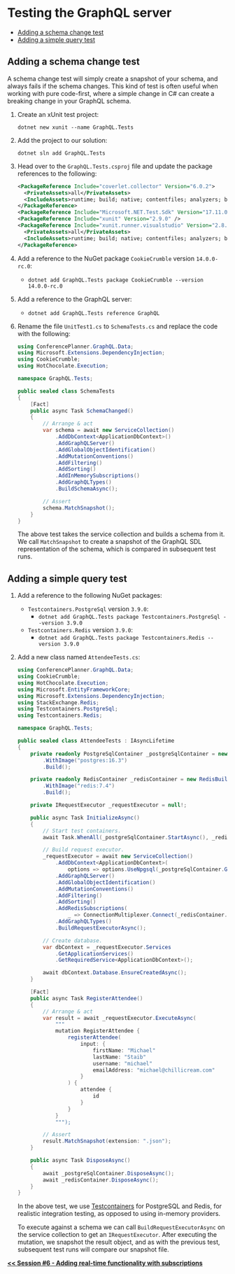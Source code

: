 # Testing the GraphQL server

- [Adding a schema change test](#adding-a-schema-change-test)
- [Adding a simple query test](#adding-a-simple-query-test)

## Adding a schema change test

A schema change test will simply create a snapshot of your schema, and always fails if the schema changes. This kind of test is often useful when working with pure code-first, where a simple change in C# can create a breaking change in your GraphQL schema.

1. Create an xUnit test project:

    ```shell
    dotnet new xunit --name GraphQL.Tests
    ```

1. Add the project to our solution:

    ```shell
    dotnet sln add GraphQL.Tests
    ```

1. Head over to the `GraphQL.Tests.csproj` file and update the package references to the following:

    ```xml
    <PackageReference Include="coverlet.collector" Version="6.0.2">
      <PrivateAssets>all</PrivateAssets>
      <IncludeAssets>runtime; build; native; contentfiles; analyzers; buildtransitive</IncludeAssets>
    </PackageReference>
    <PackageReference Include="Microsoft.NET.Test.Sdk" Version="17.11.0" />
    <PackageReference Include="xunit" Version="2.9.0" />
    <PackageReference Include="xunit.runner.visualstudio" Version="2.8.2">
      <PrivateAssets>all</PrivateAssets>
      <IncludeAssets>runtime; build; native; contentfiles; analyzers; buildtransitive</IncludeAssets>
    </PackageReference>
    ```

1. Add a reference to the NuGet package `CookieCrumble` version `14.0.0-rc.0`:
    - `dotnet add GraphQL.Tests package CookieCrumble --version 14.0.0-rc.0`

1. Add a reference to the GraphQL server:
    - `dotnet add GraphQL.Tests reference GraphQL`

1. Rename the file `UnitTest1.cs` to `SchemaTests.cs` and replace the code with the following:

    ```csharp
    using ConferencePlanner.GraphQL.Data;
    using Microsoft.Extensions.DependencyInjection;
    using CookieCrumble;
    using HotChocolate.Execution;

    namespace GraphQL.Tests;

    public sealed class SchemaTests
    {
        [Fact]
        public async Task SchemaChanged()
        {
            // Arrange & act
            var schema = await new ServiceCollection()
                .AddDbContext<ApplicationDbContext>()
                .AddGraphQLServer()
                .AddGlobalObjectIdentification()
                .AddMutationConventions()
                .AddFiltering()
                .AddSorting()
                .AddInMemorySubscriptions()
                .AddGraphQLTypes()
                .BuildSchemaAsync();

            // Assert
            schema.MatchSnapshot();
        }
    }
    ```

    The above test takes the service collection and builds a schema from it. We call `MatchSnapshot` to create a snapshot of the GraphQL SDL representation of the schema, which is compared in subsequent test runs.

## Adding a simple query test

1. Add a reference to the following NuGet packages:
    - `Testcontainers.PostgreSql` version `3.9.0`:
      - `dotnet add GraphQL.Tests package Testcontainers.PostgreSql --version 3.9.0`
    - `Testcontainers.Redis` version `3.9.0`:
      - `dotnet add GraphQL.Tests package Testcontainers.Redis --version 3.9.0`

1. Add a new class named `AttendeeTests.cs`:

    ```csharp
    using ConferencePlanner.GraphQL.Data;
    using CookieCrumble;
    using HotChocolate.Execution;
    using Microsoft.EntityFrameworkCore;
    using Microsoft.Extensions.DependencyInjection;
    using StackExchange.Redis;
    using Testcontainers.PostgreSql;
    using Testcontainers.Redis;

    namespace GraphQL.Tests;

    public sealed class AttendeeTests : IAsyncLifetime
    {
        private readonly PostgreSqlContainer _postgreSqlContainer = new PostgreSqlBuilder()
            .WithImage("postgres:16.3")
            .Build();

        private readonly RedisContainer _redisContainer = new RedisBuilder()
            .WithImage("redis:7.4")
            .Build();

        private IRequestExecutor _requestExecutor = null!;

        public async Task InitializeAsync()
        {
            // Start test containers.
            await Task.WhenAll(_postgreSqlContainer.StartAsync(), _redisContainer.StartAsync());

            // Build request executor.
            _requestExecutor = await new ServiceCollection()
                .AddDbContext<ApplicationDbContext>(
                    options => options.UseNpgsql(_postgreSqlContainer.GetConnectionString()))
                .AddGraphQLServer()
                .AddGlobalObjectIdentification()
                .AddMutationConventions()
                .AddFiltering()
                .AddSorting()
                .AddRedisSubscriptions(
                    _ => ConnectionMultiplexer.Connect(_redisContainer.GetConnectionString()))
                .AddGraphQLTypes()
                .BuildRequestExecutorAsync();

            // Create database.
            var dbContext = _requestExecutor.Services
                .GetApplicationServices()
                .GetRequiredService<ApplicationDbContext>();

            await dbContext.Database.EnsureCreatedAsync();
        }

        [Fact]
        public async Task RegisterAttendee()
        {
            // Arrange & act
            var result = await _requestExecutor.ExecuteAsync(
                """
                mutation RegisterAttendee {
                    registerAttendee(
                        input: {
                            firstName: "Michael"
                            lastName: "Staib"
                            username: "michael"
                            emailAddress: "michael@chillicream.com"
                        }
                    ) {
                        attendee {
                            id
                        }
                    }
                }
                """);

            // Assert
            result.MatchSnapshot(extension: ".json");
        }

        public async Task DisposeAsync()
        {
            await _postgreSqlContainer.DisposeAsync();
            await _redisContainer.DisposeAsync();
        }
    }
    ```

    In the above test, we use [Testcontainers](https://dotnet.testcontainers.org/) for PostgreSQL and Redis, for realistic integration testing, as opposed to using in-memory providers.

    To execute against a schema we can call `BuildRequestExecutorAsync` on the service collection to get an `IRequestExecutor`. After executing the mutation, we snapshot the result object, and as with the previous test, subsequent test runs will compare our snapshot file.

[**<< Session #6 - Adding real-time functionality with subscriptions**](6-subscriptions.md)
